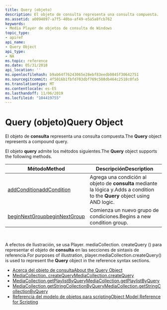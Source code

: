 ```yaml
---
title: Query (objeto)
description: El objeto de consulta representa una consulta compuesta.
ms.assetid: a0094897-a7f5-40ba-af49-e5a5a8fcb762
keywords:
- Media Player de objetos de consulta de Windows
topic_type:
- apiref
api_name:
- Query Object
api_type:
- NA
ms.topic: reference
ms.date: 05/31/2018
api_location: ''
ms.openlocfilehash: b9ab64f76243065e28ebf83eedb0845f30642751
ms.sourcegitcommit: 4f5016b1fbfd703dbf769c508db464c2518c0fa5
ms.translationtype: MT
ms.contentlocale: es-ES
ms.lasthandoff: 11/06/2019
ms.locfileid: "104419755"
---
```

# <a name="query-object"></a><span data-ttu-id="d1a93-104">Query (objeto)</span><span class="sxs-lookup"><span data-stu-id="d1a93-104">Query Object</span></span>

<span data-ttu-id="d1a93-105">El objeto de **consulta** representa una consulta compuesta.</span><span class="sxs-lookup"><span data-stu-id="d1a93-105">The **Query** object represents a compound query.</span></span>

<span data-ttu-id="d1a93-106">El objeto **query** admite los métodos siguientes.</span><span class="sxs-lookup"><span data-stu-id="d1a93-106">The **Query** object supports the following methods.</span></span>



| <span data-ttu-id="d1a93-107">Método</span><span class="sxs-lookup"><span data-stu-id="d1a93-107">Method</span></span>                                     | <span data-ttu-id="d1a93-108">Descripción</span><span class="sxs-lookup"><span data-stu-id="d1a93-108">Description</span></span>                                               |
|--------------------------------------------|-----------------------------------------------------------|
| [<span data-ttu-id="d1a93-109">addCondition</span><span class="sxs-lookup"><span data-stu-id="d1a93-109">addCondition</span></span>](query-addcondition.md)     | <span data-ttu-id="d1a93-110">Agrega una condición al objeto de **consulta** mediante la lógica y.</span><span class="sxs-lookup"><span data-stu-id="d1a93-110">Adds a condition to the **Query** object using AND logic.</span></span> |
| [<span data-ttu-id="d1a93-111">beginNextGroup</span><span class="sxs-lookup"><span data-stu-id="d1a93-111">beginNextGroup</span></span>](query-beginnextgroup.md) | <span data-ttu-id="d1a93-112">Comienza un nuevo grupo de condiciones.</span><span class="sxs-lookup"><span data-stu-id="d1a93-112">Begins a new condition group.</span></span>                             |



 

<span data-ttu-id="d1a93-113">A efectos de Ilustración, se usa Player. mediaCollection. createQuery () para representar el objeto de **consulta** en las secciones de sintaxis de referencia.</span><span class="sxs-lookup"><span data-stu-id="d1a93-113">For purposes of illustration, player.mediaCollection.createQuery() is used to represent the **Query** object in the reference syntax sections.</span></span>

-   [<span data-ttu-id="d1a93-114">Acerca del objeto de consulta</span><span class="sxs-lookup"><span data-stu-id="d1a93-114">About the Query Object</span></span>](about-the-query-object.md)
-   [<span data-ttu-id="d1a93-115">MediaCollection. createQuery</span><span class="sxs-lookup"><span data-stu-id="d1a93-115">MediaCollection.createQuery</span></span>](mediacollection-createquery.md)
-   [<span data-ttu-id="d1a93-116">MediaCollection.getPlaylistByQuery</span><span class="sxs-lookup"><span data-stu-id="d1a93-116">MediaCollection.getPlaylistByQuery</span></span>](mediacollection-getplaylistbyquery.md)
-   [<span data-ttu-id="d1a93-117">MediaCollection.getStringCollectionByQuery</span><span class="sxs-lookup"><span data-stu-id="d1a93-117">MediaCollection.getStringCollectionByQuery</span></span>](mediacollection-getstringcollectionbyquery.md)
-   [<span data-ttu-id="d1a93-118">Referencia del modelo de objetos para scripting</span><span class="sxs-lookup"><span data-stu-id="d1a93-118">Object Model Reference for Scripting</span></span>](object-model-reference-for-scripting.md)

 

 




